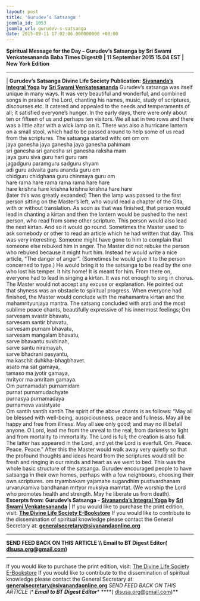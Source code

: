 ```yaml
---
layout: post
title: 'Gurudev’s Satsanga '
joomla_id: 1053
joomla_url: gurudev-s-satsanga
date: 2015-09-11 17:02:06.000000000 +00:00
---
```

**Spiritual Message for the Day – Gurudev’s Satsanga by Sri Swami Venkatesananda**
 **Baba Times Digest© | 11 September 2015 15.04 EST | New York Edition**
* * *
| 
**Gurudev’s Satsanga**
**Divine Life Society Publication:** [**Sivananda’s Integral Yoga**](http://www.dlshq.org/download/integral.htm#_VPID_25) **by** [**Sri Swami Venkatesananda**](http://www.dlshq.org/saints/venkates.htm)
Gurudev’s satsanga was itself unique in many ways. It was very beautiful and wonderful, and combined songs in praise of the Lord, chanting his names, music, study of scriptures, discourses etc. It catered and appealed to the needs and temperaments of all; it satisfied everyone’s hunger. In the early days, there were only about ten or fifteen of us and perhaps ten visitors. We all sat in two rows and there was a little altar with a wick lamp on it. There was also a hurricane lantern on a small stool, which had to be passed around to help some of us read from the scriptures. The satsanga started with:
om om om   
 jaya ganesha jaya ganesha jaya ganesha pahimam   
 sri ganesha sri ganesha sri ganesha raksha mam   
 jaya guru siva guru hari guru ram   
 jagadguru paramguru sadguru shyam   
 adi guru advaita guru ananda guru om   
 chidguru chidghana guru chinmaya guru om   
 hare rama hare rama rama rama hare hare   
 hare krishna hare krishna krishna krishna hare hare   
 (later this was greatly expanded)
Then the lamp was passed to the first person sitting on the Master’s left, who would read a chapter of the Gita, with or without translation. As soon as that was finished, that person would lead in chanting a kirtan and then the lantern would be pushed to the next person, who read from some other scripture. This person would also lead the next kirtan. And so it would go round.
Sometimes the Master used to ask somebody or other to read an article which he had written that day. This was very interesting. Someone might have gone to him to complain that someone else rebuked him in anger. The Master did not rebuke the person who rebuked because it might hurt him. Instead he would write a nice article, “The danger of anger”. (Sometimes he would give it to the person concerned to type.) He would bring it to the satsanga to be read by the one who lost his temper. It hits home! It is meant for him.
From there on, everyone had to lead in singing a kirtan. It was not enough to sing in chorus. The Master would not accept any excuse or explanation. He pointed out that shyness was an obstacle to spiritual progress. When everyone had finished, the Master would conclude with the mahamantra kirtan and the mahamrityunjaya mantra. The satsang concluded with arati and the most sublime peace chants, beautifully expressive of his innermost feelings;
Om sarvesam svastir bhavatu,   
 sarvesam santir bhavatu,   
 sarvesam purnam bhavatu,   
 sarvesam mangalam bhavatu,   
 sarve bhavantu sukhinah,   
 sarve santu niramayah,   
 sarve bhadrani pasyantu,   
 ma kaschit duhkha-bhagbhavet.   
 asato ma sat gamaya,   
 tamaso ma jyotir gamaya,   
 mrityor ma amritam gamaya.   
 Om purnamadah purnamidam   
 purnat purnamudachyate   
 purnasya purnamadaya   
 purnameva vasistyate   
 Om santih santih santih
The spirit of the above chants is as follows: “May all be blessed with well-being, auspiciousness, peace and fullness. May all be happy and free from illness. May all see only good; and may no ill befall anyone. O Lord, lead me from the unreal to the real, from darkness to light and from mortality to immortality. The Lord is full; the creation is also full. The latter has appeared in the Lord, and yet the Lord is everfull. Om. Peace. Peace. Peace.”
After this the Master would walk away very quietly so that the profound thoughts and ideas heard from the scriptures would still be fresh and ringing in our minds and heart as we went to bed.
This was the whole basic structure of the satsanga. Gurudev encouraged people to have satsanga in their own homes, perhaps with a few neighbours, choosing their own scriptures.
om tryambakam yajamahe sugandhim pustivardhanam   
 urvarukamiva bandhanan mrtyor muksiya mamrtat.
(We worship the Lord who promotes health and strength. May he liberate us from death).
**Excerpts from:**  **Gurudev’s Satsanga -** [**Sivananda’s Integral Yoga**](http://www.dlshq.org/download/integral.htm#_VPID_25) **by** [**Sri Swami Venkatesananda**](http://www.dlshq.org/saints/venkates.htm)
 |
If you would like to purchase the print edition, visit: **[The Divine Life Society E-Bookstore](http://www.dlshq.org/download/download.htm)**
If you would like to contribute to the dissemination of spiritual knowledge please contact the General Secretary at: [](mailto:%20%3Cscript%20type=%27text/javascript%27%3E%20%3C%21--%20var%20prefix%20=%20%27ma%27%20+%20%27il%27%20+%20%27to%27;%20var%20path%20=%20%27hr%27%20+%20%27ef%27%20+%20%27=%27;%20var%20addy57016%20=%20%27generalsecretary%27%20+%20%27@%27;%20addy57016%20=%20addy57016%20+%20%27sivanandaonline%27%20+%20%27.%27%20+%20%27org%27;%20document.write%28%27%3Ca%20%27%20+%20path%20+%20%27%5C%27%27%20+%20prefix%20+%20%27:%27%20+%20addy57016%20+%20%27%5C%27%3E%27%29;%20document.write%28addy57016%29;%20document.write%28%27%3C%5C/a%3E%27%29;%20//--%3E%5Cn%20%3C/script%3E%3Cscript%20type=%27text/javascript%27%3E%20%3C%21--%20document.write%28%27%3Cspan%20style=%5C%27display:%20none;%5C%27%3E%27%29;%20//--%3E%20%3C/script%3EThis%20email%20address%20is%20being%20protected%20from%20spambots.%20You%20need%20JavaScript%20enabled%20to%20view%20it.%20%3Cscript%20type=%27text/javascript%27%3E%20%3C%21--%20document.write%28%27%3C/%27%29;%20document.write%28%27span%3E%27%29;%20//--%3E%20%3C/script%3E?subject=Contribution%20to%20Dissemination%20of%20Spiritual%20Knowledge) **generalsecretary@sivanandaonline.org**
****
**SEND FEED BACK ON THIS ARTICLE \\\ Email to BT Digest Editor[](mailto:%20%3Cscript%20type=%27text/javascript%27%3E%20%3C%21--%20var%20prefix%20=%20%27ma%27%20+%20%27il%27%20+%20%27to%27;%20var%20path%20=%20%27hr%27%20+%20%27ef%27%20+%20%27=%27;%20var%20addy72654%20=%20%27dlsusa.org%27%20+%20%27@%27;%20addy72654%20=%20addy72654%20+%20%27gmail%27%20+%20%27.%27%20+%20%27com%27;%20document.write%28%27%3Ca%20%27%20+%20path%20+%20%27%5C%27%27%20+%20prefix%20+%20%27:%27%20+%20addy72654%20+%20%27%5C%27%3E%27%29;%20document.write%28addy72654%29;%20document.write%28%27%3C%5C/a%3E%27%29;%20//--%3E%5Cn%20%3C/script%3E%3Cscript%20type=%27text/javascript%27%3E%20%3C%21--%20document.write%28%27%3Cspan%20style=%5C%27display:%20none;%5C%27%3E%27%29;%20//--%3E%20%3C/script%3EThis%20email%20address%20is%20being%20protected%20from%20spambots.%20You%20need%20JavaScript%20enabled%20to%20view%20it.%20%3Cscript%20type=%27text/javascript%27%3E%20%3C%21--%20document.write%28%27%3C/%27%29;%20document.write%28%27span%3E%27%29;%20//--%3E%20%3C/script%3E?subject=DLS%20Posts)( [dlsusa.org@gmail.com](mailto:dlsusa.org@gmail.com))**
* * *
  
If you would like to purchase the print edition, visit: [The Divine Life Society E-Bookstore](http://www.dlshq.org/download/download.htm)
If you would like to contribute to the dissemination of spiritual knowledge please contact the General Secretary at: **[generalsecretary@sivanandaonline.org](mailto:generalsecretary@sivanandaonline.org)**
**SEND FEED BACK ON THIS ARTICLE \\\**  **Email to BT Digest Editor**** [](mailto:%20%3Cscript%20type=%27text/javascript%27%3E%20%3C%21--%20var%20prefix%20=%20%27ma%27%20+%20%27il%27%20+%20%27to%27;%20var%20path%20=%20%27hr%27%20+%20%27ef%27%20+%20%27=%27;%20var%20addy72654%20=%20%27dlsusa.org%27%20+%20%27@%27;%20addy72654%20=%20addy72654%20+%20%27gmail%27%20+%20%27.%27%20+%20%27com%27;%20document.write%28%27%3Ca%20%27%20+%20path%20+%20%27%5C%27%27%20+%20prefix%20+%20%27:%27%20+%20addy72654%20+%20%27%5C%27%3E%27%29;%20document.write%28addy72654%29;%20document.write%28%27%3C%5C/a%3E%27%29;%20//--%3E%5Cn%20%3C/script%3E%3Cscript%20type=%27text/javascript%27%3E%20%3C%21--%20document.write%28%27%3Cspan%20style=%5C%27display:%20none;%5C%27%3E%27%29;%20//--%3E%20%3C/script%3EThis%20email%20address%20is%20being%20protected%20from%20spambots.%20You%20need%20JavaScript%20enabled%20to%20view%20it.%20%3Cscript%20type=%27text/javascript%27%3E%20%3C%21--%20document.write%28%27%3C/%27%29;%20document.write%28%27span%3E%27%29;%20//--%3E%20%3C/script%3E?subject=DLS%20Posts)****( [dlsusa.org@gmail.com](mailto:dlsusa.org@gmail.com))**  
